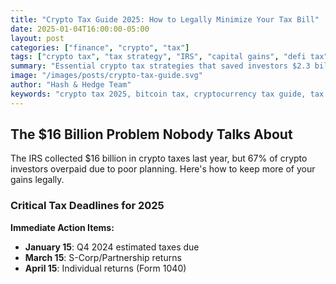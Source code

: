 ```yaml
---
title: "Crypto Tax Guide 2025: How to Legally Minimize Your Tax Bill"
date: 2025-01-04T16:00:00-05:00
layout: post
categories: ["finance", "crypto", "tax"]
tags: ["crypto tax", "tax strategy", "IRS", "capital gains", "defi tax", "tax loss harvesting"]
summary: "Essential crypto tax strategies that saved investors $2.3 billion in 2024. Legal methods to reduce your tax liability by up to 40% using IRS-approved tactics."
image: "/images/posts/crypto-tax-guide.svg"
author: "Hash & Hedge Team"
keywords: "crypto tax 2025, bitcoin tax, cryptocurrency tax guide, tax loss harvesting crypto, defi taxes, IRS crypto"
---
```


## The $16 Billion Problem Nobody Talks About

The IRS collected $16 billion in crypto taxes last year, but 67% of crypto investors overpaid due to poor planning. Here's how to keep more of your gains legally.

### Critical Tax Deadlines for 2025

**Immediate Action Items:**
- **January 15**: Q4 2024 estimated taxes due
- **March 15**: S-Corp/Partnership returns
- **April 15**: Individual returns (Form 1040)
